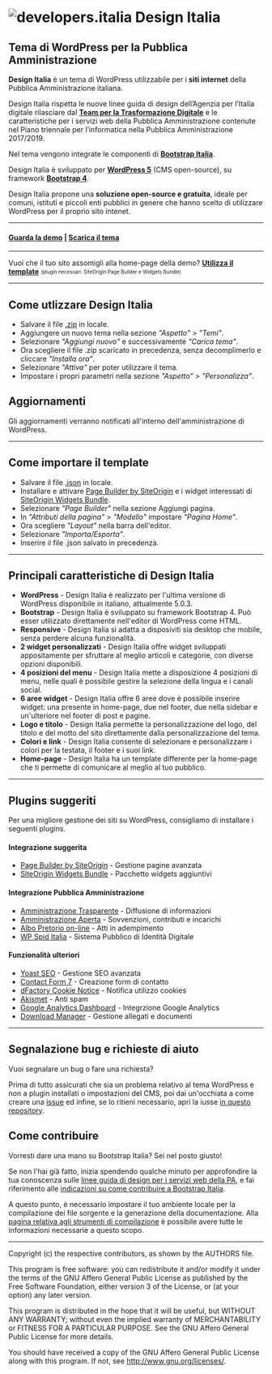 # ![developers.italia](https://avatars1.githubusercontent.com/u/15377824?s=36&v=4 "developers.italia") Design Italia
## Tema di WordPress per la Pubblica Amministrazione 


**Design Italia** è un tema di WordPress utilizzabile per i **siti internet** della Pubblica Amministrazione italiana.

Design Italia rispetta le nuove linee guida di design dell’Agenzia per l’Italia digitale rilasciare dal [**Team per la Trasformazione Digitale**](https://teamdigitale.governo.it/) e le caratteristiche per i servizi web della Pubblica Amministrazione contenute nel Piano triennale per l’informatica nella Pubblica Amministrazione 2017/2019.

Nel tema vengono integrate le componenti di [**Bootstrap Italia**](https://italia.github.io/bootstrap-italia/).

Design Italia è sviluppato per [**WordPress 5**](https://it.wordpress.org/) (CMS open-source), su framework [**Bootstrap 4**](https://getbootstrap.com/). 

Design Italia propone una **soluzione open-source e gratuita**, ideale per comuni, istituti e piccoli enti pubblici in genere che hanno scelto di utilizzare WordPress per il proprio sito intenet.

---

#### [**Guarda la demo**](http://design-italia.marcogargano.com/) | [**Scarica il tema**](https://raw.githubusercontent.com/italia/design-wordpress-theme/master/design-italia.zip)

---

Vuoi che il tuo sito assomigli alla home-page della demo? [**Utilizza il template**](#come-importare-il-template) <sub><sup>(plugin necessari: SiteOrigin Page Builder e Widgets Bundle)</sub></sup>

---

## Come utlizzare Design Italia
* Salvare il file [.zip](https://raw.githubusercontent.com/italia/design-wordpress-theme/master/design-italia.zip) in locale.
* Aggiungere un nuovo tema nella sezione _"Aspetto" > "Temi"_.
* Selezionare _"Aggiungi nuovo"_ e successivamente _"Carica tema"_.
* Ora scegliere il file .zip scaricato in precedenza, senza decomplimerlo e cliccare _"Installa ora"_.
* Selezionare _"Attiva"_ per poter utilizzare il tema.
* Impostare i propri parametri nella sezione _"Aspetto" > "Personalizza"_.

## Aggiornamenti
Gli aggiornamenti verranno notificati all'interno dell'amministrazione di WordPress.

---

## Come importare il template
* Salvare il file [.json](https://raw.githubusercontent.com/italia/design-wordpress-theme/master/template-home.json) in locale.
* Installare e attivare [Page Builder by SiteOrigin](https://wordpress.org/plugins/siteorigin-panels/) e i widget interessati di [SiteOrigin Widgets Bundle](https://wordpress.org/plugins/so-widgets-bundle/).
* Selezionare _"Page Builder"_ nella sezione Aggiungi pagina.
* In _"Attributi della pagina"_ > _"Modello"_ impostare _"Pagina Home"_. 
* Ora scegliere _"Layout"_ nella barra dell'editor.
* Selezionare _"Importa/Esporta"_.
* Inserire il file .json salvato in precedenza.

---

## Principali caratteristiche di Design Italia
* **WordPress** - Design Italia è realizzato per l'ultima versione di WordPress disponibile in italiano, attualmente 5.0.3.
* **Bootstrap** - Design Italia è sviluppato su framework Bootstrap 4. Può esser utilizzato direttamente nell'editor di WordPress come HTML.
* **Responsive** - Design Italia si adatta a disposiviti sia desktop che mobile, senza perdere alcuna funzionalità.
* **2 widget personalizzati** - Design Italia offre widget sviluppati appositamente per sfruttare al meglio articoli e categorie, con diverse opzioni disponibili.
* **4 posizioni del menu** - Design Italia mette a disposizione 4 posizioni di menu, nelle quali è possibile gestire la selezione della lingua e i canali social.
* **6 aree widget** - Design Italia offre 6 aree dove è possibile inserire widget: una presente in home-page, due nel footer, due nella sidebar e un'ulteriore nel footer di post e pagine.
* **Logo e titolo** - Design Italia permette la personalizzazione del logo, del titolo e del motto del sito direttamente dalla personalizzazione del tema.
* **Colori e link** - Design Italia consente di selezionare e personalizzare i colori per la testata, il footer e i suoi link.
* **Home-page** - Design Italia ha un template differente per la home-page che ti permette di comunicare al meglio al tuo pubblico.

---

## Plugins suggeriti

Per una migliore gestione dei siti su WordPress, consigliamo di installare i seguenti plugins.

#### Integrazione suggerita

+ [Page Builder by SiteOrigin](https://wordpress.org/plugins/siteorigin-panels/) - Gestione pagine avanzata
+ [SiteOrigin Widgets Bundle](https://wordpress.org/plugins/so-widgets-bundle/) - Pacchetto widgets aggiuntivi

#### Integrazione Pubblica Amministrazione

+ [Amministrazione Trasparente](https://it.wordpress.org/plugins/amministrazione-trasparente/) - Diffusione di informazioni
+ [Amministrazione Aperta](https://wordpress.org/plugins/amministrazione-aperta/) - Sovvenzioni, contributi e incarichi
+ [Albo Pretorio on-line](https://wordpress.org/plugins/albo-pretorio-on-line/) - Atti in adempimento
+ [WP Spid Italia](https://wordpress.org/plugins/wp-spid-italia/) - Sistema Pubblico di Identità Digitale

#### Funzionalità ulteriori

+ [Yoast SEO](https://wordpress.org/plugins/wordpress-seo/) - Gestione SEO avanzata
+ [Contact Form 7](https://wordpress.org/plugins/contact-form-7/) - Creazione form di contatto
+ [dFactory Cookie Notice](https://wordpress.org/plugins/cookie-notice/) - Notifica utilizzo cookies
+ [Akismet](https://wordpress.org/plugins/akismet/) - Anti spam
+ [Google Analytics Dashboard](https://wordpress.org/plugins/google-analytics-dashboard-for-wp/) - Integrzione Google Analytics
+ [Download Manager](https://wordpress.org/plugins/download-manager/) - Gestione allegati e documenti

---

## Segnalazione bug e richieste di aiuto
Vuoi segnalare un bug o fare una richiesta?

Prima di tutto assicurati che sia un problema relativo al tema WordPress e non a plugin installati o impostazioni del CMS, poi dai un'occhiata a come creare una [issue](https://github.com/italia/bootstrap-italia/blob/master/CONTRIBUTING.md#creare-una-issue) ed infine, se lo ritieni necessario, apri la iusse [in questo repository](https://github.com/italia/design-wordpress-theme/issues).

## Come contribuire
Vorresti dare una mano su Bootstrap Italia? Sei nel posto giusto!

Se non l'hai già fatto, inizia spendendo qualche minuto per approfondire la tua conoscenza sulle [linee guida di design per i servizi web della PA](https://design-italia.readthedocs.io/it/stable/index.html), e fai riferimento alle [indicazioni su come contribuire a Bootstrap Italia](https://github.com/italia/bootstrap-italia/blob/master/CONTRIBUTING.md).

A questo punto, è necessario impostare il tuo ambiente locale per la compilazione dei file sorgente e la generazione della documentazione. Alla [pagina relativa agli strumenti di compilazione](https://italia.github.io/bootstrap-italia/docs/come-iniziare/strumenti-di-compilazione/) è possibile avere tutte le informazioni necessarie a questo scopo.

---

Copyright (c) the respective contributors, as shown by the AUTHORS file.

This program is free software: you can redistribute it and/or modify
it under the terms of the GNU Affero General Public License as published
by the Free Software Foundation, either version 3 of the License, or
(at your option) any later version.

This program is distributed in the hope that it will be useful,
but WITHOUT ANY WARRANTY; without even the implied warranty of
MERCHANTABILITY or FITNESS FOR A PARTICULAR PURPOSE.  See the
GNU Affero General Public License for more details.

You should have received a copy of the GNU Affero General Public License
along with this program.  If not, see <http://www.gnu.org/licenses/>.
